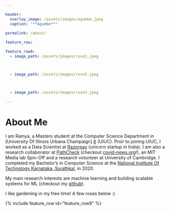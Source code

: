 ```yaml
---

header:
  overlay_image: /assets/images/agumbe.jpeg
  caption: "**Agumbe**"
  
permalink: /about/

feature_row:

feature_row9:
  - image_path: /assets/images/rose1.jpeg 



  - image_path: /assets/images/rose5.jpeg



  - image_path: /assets/images/rose3.jpeg
 
---
```


# About Me

I am Ramya, a Masters student at the Computer Science Department in [University Of Illinois Urbana Champaign] [6] (UIUC). Proir to joining UIUC, I worked as a Data Scientist at [Razorpay][1] (unicorn startup in India).
I am also a research collaborator at [PathCheck][2] (checkout [covid-news.org][3]!),
an MIT Media lab Spin-Off and a research volunteer at University of Cambridge.
I  completed my Bachelor’s in Computer Science at the [National Institute Of Technology Karnataka, Surathkal][4], in 2020.

My main research interests  are machine learning and building scalable systems for ML (checkout my [github][5]).

I like gardening in my free time! A few roses below :)


<div class="grid__wrapper">
{% include feature_row id="feature_row9" %}
</div>




  
[1]: https://razorpay.com/

[2]: https://www.pathcheck.org/

[3]: http://covid-news.org/

[4]: https://www.nitk.ac.in/

[5]: https://github.com/ramyabygari

[6]: https://illinois.edu/



